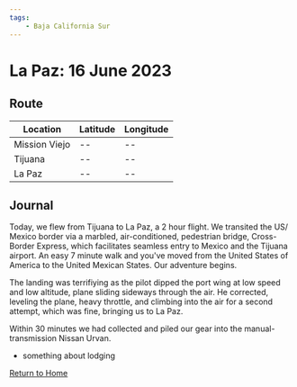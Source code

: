 ```yaml
---
tags:
    - Baja California Sur
---
```


# La Paz: 16 June 2023

## Route

| Location | Latitude | Longitude |
|--|--|--|
| Mission Viejo |--|--|
| Tijuana |--|--|
| La Paz |--|--|

## Journal

Today, we flew from Tijuana to La Paz, a 2 hour flight. We transited the US/ Mexico border via a marbled, air-conditioned, pedestrian bridge, Cross-Border Express, which facilitates seamless entry to Mexico and the Tijuana airport. An easy 7 minute walk and you've moved from the United States of America to the United Mexican States. Our adventure begins.

The landing was terrifiying as the pilot dipped the port wing at low speed and low altitude, plane sliding sideways through the air. He corrected, leveling the plane, heavy throttle, and climbing into the air for a second attempt, which was fine, bringing us to La Paz.

Within 30 minutes we had collected and piled our gear into the manual-transmission Nissan Urvan. 

- something about lodging


<!--- Below is navigation to home --->
 [Return to Home](index.md)